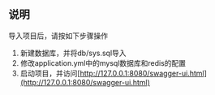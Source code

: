 ## 说明
导入项目后，请按如下步骤操作
1. 新建数据库，并将db/sys.sql导入
2. 修改application.yml中的mysql数据库和redis的配置
3. 启动项目，并访问[http://127.0.0.1:8080/swagger-ui.html](http://127.0.0.1:8080/swagger-ui.html)